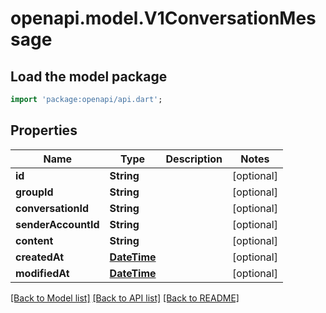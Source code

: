 # openapi.model.V1ConversationMessage

## Load the model package
```dart
import 'package:openapi/api.dart';
```

## Properties
Name | Type | Description | Notes
------------ | ------------- | ------------- | -------------
**id** | **String** |  | [optional] 
**groupId** | **String** |  | [optional] 
**conversationId** | **String** |  | [optional] 
**senderAccountId** | **String** |  | [optional] 
**content** | **String** |  | [optional] 
**createdAt** | [**DateTime**](DateTime.md) |  | [optional] 
**modifiedAt** | [**DateTime**](DateTime.md) |  | [optional] 

[[Back to Model list]](../README.md#documentation-for-models) [[Back to API list]](../README.md#documentation-for-api-endpoints) [[Back to README]](../README.md)


